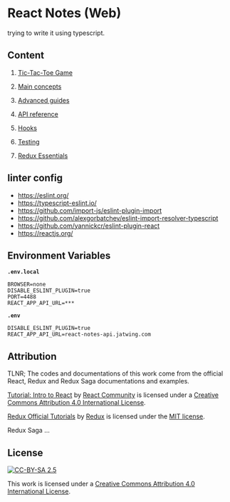 # React Notes (Web)

trying to write it using typescript.

## Content

1. [Tic-Tac-Toe Game](https://reactjs.org/tutorial/tutorial.html)

2. [Main concepts](https://reactjs.org/docs/hello-world.html)

3. [Advanced guides](https://reactjs.org/docs/accessibility.html)

4. [API reference](https://reactjs.org/docs/react-api.html)

5. [Hooks](https://reactjs.org/docs/react-api.html)

6. [Testing](https://reactjs.org/docs/testing.html)

7. [Redux Essentials](https://redux.js.org/tutorials/essentials/part-1-overview-concepts)

## linter config

- https://eslint.org/
- https://typescript-eslint.io/
- https://github.com/import-js/eslint-plugin-import
- https://github.com/alexgorbatchev/eslint-import-resolver-typescript
- https://github.com/yannickcr/eslint-plugin-react
- https://reactjs.org/

## Environment Variables

**`.env.local`**

```
BROWSER=none
DISABLE_ESLINT_PLUGIN=true
PORT=4488
REACT_APP_API_URL=***
```

**`.env`**

```
DISABLE_ESLINT_PLUGIN=true
REACT_APP_API_URL=react-notes-api.jatwing.com
```

## Attribution

TLNR;
The codes and documentations of this work come from the official React, Redux and Redux Saga documentations and examples.

[Tutorial: Intro to React](https://reactjs.org/tutorial/tutorial.html) by [React Community](https://github.com/reactjs) is licensed under a [Creative Commons Attribution 4.0 International License](https://creativecommons.org/licenses/by/4.0/).

[Redux Official Tutorials](https://redux.js.org/tutorials/index) by [Redux](https://github.com/reduxjs) is licensed under the [MIT license](https://github.com/reduxjs/redux/blob/master/LICENSE.md).

Redux Saga ...

## License

[![CC-BY-SA 2.5](https://mirrors.creativecommons.org/presskit/buttons/88x31/svg/by.svg)](https://creativecommons.org/licenses/by/4.0/)

This work is licensed under a [Creative Commons Attribution 4.0 International License](https://creativecommons.org/licenses/by/4.0/).
